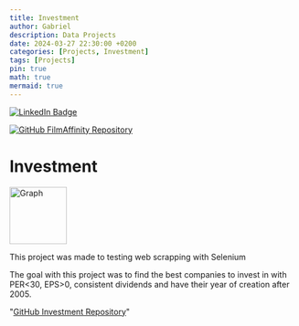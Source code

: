 ```yaml
---
title: Investment
author: Gabriel
description: Data Projects
date: 2024-03-27 22:30:00 +0200
categories: [Projects, Investment]
tags: [Projects]
pin: true
math: true
mermaid: true
---
```

[![LinkedIn Badge](https://img.shields.io/badge/LinkedIn-Profile-informational?style=flat&logo=linkedin&logoColor=white&color=0D76A8)](https://www.linkedin.com/in/braydon-coyer/)

[![GitHub FilmAffinity Repository](https://img.shields.io/badge/GitHub-100000?style=for-the-badge&logo=github&logoColor=white)](https://github.com/GabrielFersPin/BestInvestment.git)

# Investment

<a href="https://github.com/GabrielFersPin/BestInvestment.git" target="_blank">
    <img align="center" src="https://images.pexels.com/photos/210607/pexels-photo-210607.jpeg?auto=compress&cs=tinysrgb&w=1260&h=750&dpr=2" alt="Graph" height="100" />
</a>

This project was made to testing web scrapping with Selenium

The goal with this project was to find the best companies to invest in with PER<30, EPS>0, consistent dividends and have their year of creation after 2005.

"[GitHub Investment Repository](https://github.com/GabrielFersPin/BestInvestment.git)"
